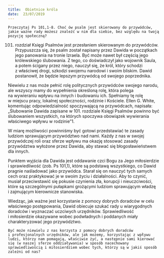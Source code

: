 ```yaml
---
title:  Obietnice króla
date:  23/07/2019
---
```


`Przeczytaj Ps 101,1-8. Choć ów psalm jest skierowany do przywódców, jakie ważne rady możesz znaleźć w nim dla siebie, bez względu na twoją pozycję społeczną?`

101. rozdział Księgi Psalmów jest przesłaniem skierowanym do przywódców. Przypuszcza się, że psalm został napisany przez Dawida w początkach jego panowania na tronie Izraela. Być może nawet był częścią jego królewskiego ślubowania. Z tego, co doświadczył jako wojownik Saula, a potem ścigany przez niego, nauczył się, że król, który schodzi z właściwej drogi, szkodzi swojemu narodowi i swoim bliskim. Dawid postanowił, że będzie lepszym przywódcą od swojego poprzednika.

Niewielu z nas może pełnić rolę politycznych przywódców swojego narodu, ale wszyscy mamy do wypełnienia określoną rolę, która polega na wywieraniu wpływu na innych i budowaniu ich. Spełniamy tę rolę w miejscu pracy, lokalnej społeczności, rodzinie i Kościele. Ellen G. White, komentując odpowiedzialność spoczywającą na przywódcach, napisała: „Ślubowanie Dawida zapisane w 101. rozdziale Księgi Psalmów powinno być ślubowaniem wszystkich, na których spoczywa obowiązek wywierania właściwego wpływu w rodzinie”1.

W miarę możliwości powinniśmy być gotowi przedstawiać te zasady ludziom sprawującym przywództwo nad nami. Każdy z nas w swojej przywódczej roli oraz sferze wpływu ma okazję stosować zasady przywództwa wyłożone przez Dawida, aby stawać się błogosławieństwem dla innych.

Punktem wyjścia dla Dawida jest oddawanie czci Bogu za Jego miłosierdzie i sprawiedliwość (zob. Ps 101,1), które są podstawą wszystkiego, co Dawid pragnie naśladować jako przywódca. Starał się on nauczyć tych samych cech oraz praktykować je w swoim życiu i działalności. Aby to czynić, musiał przeciwstawić się pokusie czynienia zła, korupcji i nieuczciwości, które są szczególnymi pułapkami grożącymi ludziom sprawującym władzę i zajmującym kierownicze stanowiska.

Wiedząc, jak ważne jest korzystanie z pomocy dobrych doradców w celu właściwego postępowania, Dawid obiecuje szukać rady u wiarygodnych doradców i wyznaczać uczciwych urzędników. Sprawiedliwość i miłosierdzie okazywane wobec podwładnych i poddanych miały charakteryzować jego przywództwo.

`Być może niewielu z nas korzysta z pomocy dobrych doradców i profesjonalnych urzędników, ale jak możemy, korzystając z wpływu ludzi, którzy nam pomagają, właściwie żyć, a następnie sami kierować się (w naszej sferze oddziaływania) w sposób nacechowany sprawiedliwością i miłosierdziem wobec tych, którzy są w jakiś sposób zależni od nas?`
